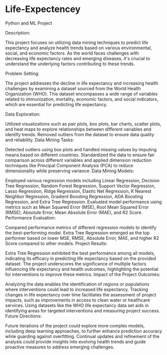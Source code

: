 # Life-Expectencey
 Python and ML Project

Description:

This project focuses on utilizing data mining techniques to predict life expectancy and analyze health trends based on various environmental, social, and economic factors. As the world faces challenges with decreasing life expectancy rates and emerging diseases, it's crucial to understand the underlying factors contributing to these trends.

Problem Setting:

The project addresses the decline in life expectancy and increasing health challenges by examining a dataset sourced from the World Health Organization (WHO). This dataset encompasses a wide range of variables related to immunization, mortality, economic factors, and social indicators, which are essential for predicting life expectancy.

Data Exploration:

Utilized visualizations such as pair plots, box plots, bar charts, scatter plots, and heat maps to explore relationships between different variables and identify trends.
Removed outliers from the dataset to ensure data quality and reliability.
Data Mining Tasks:

Detected outliers using box plots and handled missing values by imputing means based on different countries.
Standardized the data to ensure fair comparison across different variables and applied dimension reduction techniques like Principal Component Analysis (PCA) to reduce dimensionality while preserving variance.
Data Mining Models:

Employed various regression models including Linear Regression, Decision Tree Regression, Random Forest Regression, Support Vector Regression, Lasso Regression, Ridge Regression, Elastic Net Regression, K Nearest Neighbor Regression, Gradient Boosting Regression, ADA Boosting Regression, and Extra Tree Regression.
Evaluated model performance using metrics such as Mean Squared Error (MSE), Root Mean Squared Error (RMSE), Absolute Error, Mean Absolute Error (MAE), and R2 Score.
Performance Evaluation:

Compared performance metrics of different regression models to identify the best-performing model.
Extra Tree Regression emerged as the top performer based on lower MSE, RMSE, Absolute Error, MAE, and higher R2 Score compared to other models.
Project Results:

Extra Tree Regression exhibited the best performance among all models, indicating its efficacy in predicting life expectancy based on the provided dataset.
The project underscores the significance of multiple factors influencing life expectancy and health outcomes, highlighting the potential for interventions to improve these metrics.
Impact of the Project Outcomes:

Analyzing the data enables the identification of regions or populations where interventions could lead to increased life expectancy.
Tracking changes in life expectancy over time facilitates the assessment of project impacts, such as improvements in access to clean water or healthcare services.
Using datasets like the WHO life expectancy data set aids in identifying areas for targeted interventions and measuring project success.
Future Directions:

Future iterations of the project could explore more complex models, including deep learning approaches, to further enhance prediction accuracy while guarding against overfitting. Continual updates and refinement of the analysis could provide insights into evolving health trends and guide proactive measures to address emerging challenges.
